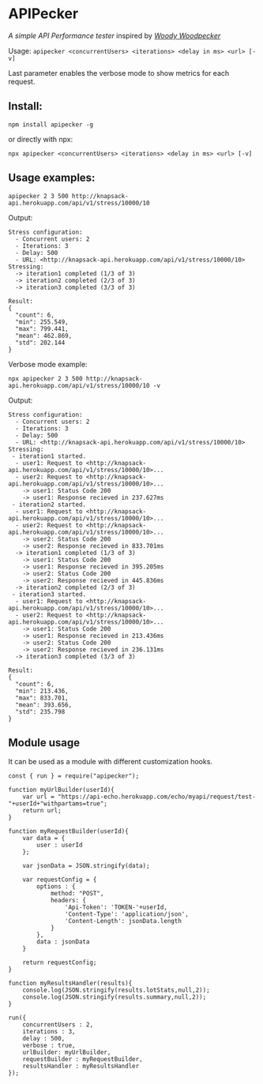 # APIPecker
*A simple API Performance tester* inspired by [*Woody Woodpecker*](https://en.wikipedia.org/wiki/Woody_Woodpecker)

Usage: `apipecker <concurrentUsers> <iterations> <delay in ms> <url> [-v]`

Last parameter enables the verbose mode to show metrics for each request.

## Install:
```terminal
npm install apipecker -g
```
or directly with npx:
```terminal
npx apipecker <concurrentUsers> <iterations> <delay in ms> <url> [-v]
```

## Usage examples:
```terminal
apipecker 2 3 500 http://knapsack-api.herokuapp.com/api/v1/stress/10000/10
```
Output: 
```terminal
Stress configuration:
  - Concurrent users: 2
  - Iterations: 3
  - Delay: 500
  - URL: <http://knapsack-api.herokuapp.com/api/v1/stress/10000/10>
Stressing:
  -> iteration1 completed (1/3 of 3)
  -> iteration2 completed (2/3 of 3)
  -> iteration3 completed (3/3 of 3)

Result:
{
  "count": 6,
  "min": 255.549,
  "max": 799.441,
  "mean": 462.869,
  "std": 202.144
}
```

Verbose mode example: 
```terminal
npx apipecker 2 3 500 http://knapsack-api.herokuapp.com/api/v1/stress/10000/10 -v
```
Output: 
```terminal
Stress configuration:
  - Concurrent users: 2
  - Iterations: 3
  - Delay: 500
  - URL: <http://knapsack-api.herokuapp.com/api/v1/stress/10000/10>
Stressing:
 - iteration1 started.
  - user1: Request to <http://knapsack-api.herokuapp.com/api/v1/stress/10000/10>...
  - user2: Request to <http://knapsack-api.herokuapp.com/api/v1/stress/10000/10>...
    -> user1: Status Code 200
    -> user1: Response recieved in 237.627ms
 - iteration2 started.
  - user1: Request to <http://knapsack-api.herokuapp.com/api/v1/stress/10000/10>...
  - user2: Request to <http://knapsack-api.herokuapp.com/api/v1/stress/10000/10>...
    -> user2: Status Code 200
    -> user2: Response recieved in 833.701ms
  -> iteration1 completed (1/3 of 3)
    -> user1: Status Code 200
    -> user1: Response recieved in 395.205ms
    -> user2: Status Code 200
    -> user2: Response recieved in 445.836ms
  -> iteration2 completed (2/3 of 3)
 - iteration3 started.
  - user1: Request to <http://knapsack-api.herokuapp.com/api/v1/stress/10000/10>...
  - user2: Request to <http://knapsack-api.herokuapp.com/api/v1/stress/10000/10>...
    -> user1: Status Code 200
    -> user1: Response recieved in 213.436ms
    -> user2: Status Code 200
    -> user2: Response recieved in 236.131ms
  -> iteration3 completed (3/3 of 3)

Result:
{
  "count": 6,
  "min": 213.436,
  "max": 833.701,
  "mean": 393.656,
  "std": 235.798
}
```

## Module usage 
It can be used as a module with different customization hooks.

```
const { run } = require("apipecker");

function myUrlBuilder(userId){
    var url = "https://api-echo.herokuapp.com/echo/myapi/request/test-"+userId+"withpartams=true";
    return url;
}

function myRequestBuilder(userId){
    var data = {
        user : userId
    };

    var jsonData = JSON.stringify(data);

    var requestConfig = {
        options : {
            method: "POST",
            headers: {
                'Api-Token': 'TOKEN-'+userId,
                'Content-Type': 'application/json',
                'Content-Length': jsonData.length
            }
        },
        data : jsonData
    }

    return requestConfig;
}

function myResultsHandler(results){
    console.log(JSON.stringify(results.lotStats,null,2));
    console.log(JSON.stringify(results.summary,null,2));
}

run({
    concurrentUsers : 2,
    iterations : 3,
    delay : 500,
    verbose : true,
    urlBuilder: myUrlBuilder,
    requestBuilder : myRequestBuilder,
    resultsHandler : myResultsHandler
});
```